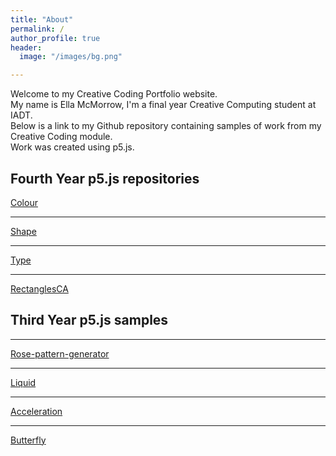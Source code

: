 ```yaml
---
title: "About"
permalink: /
author_profile: true
header:
  image: "/images/bg.png"

---
```

Welcome to my Creative Coding Portfolio website.<br/>
My name is Ella McMorrow, I'm a final year Creative Computing student at IADT.<br/>
Below is a link to my Github repository containing samples of work from my Creative Coding module.<br/>
Work was created using p5.js. <br/>

## Fourth Year p5.js repositories

[Colour](http://github.com/ellamcmorrow/creative-coding/tree/gh-pages/chapter-1-colour)<br/>
***

[Shape](http://github.com/ellamcmorrow/creative-coding/tree/gh-pages/chapter-2-shape)<br/>
***

[Type](http://github.com/ellamcmorrow/creative-coding/tree/gh-pages/chapter-3-type)<br/>
***

[RectanglesCA](http://ellamcmorrow.github.io/rectangles_cc_ca1/)<br/>



## Third Year p5.js samples

***
[Rose-pattern-generator](http://ellamcmorrow.github.io/p5_RoseGenerator/) <br/>
***
[Liquid](http://ellamcmorrow.github.io/liquids/index.html) <br/>
***

[Acceleration](http://ellamcmorrow.github.io/acceleration-towards-mouse/) <br/>
***
[Butterfly](http://ellamcmorrow.github.io/butterfly/) <br/>
